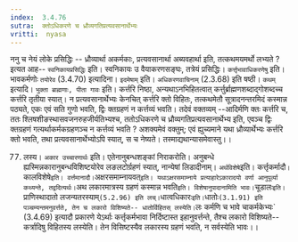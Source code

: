 ```yaml
---
index:  3.4.76
sutra:  क्तोऽधिकरणे च ध्रौव्यगतिप्रत्यवसानार्थेभ्यः
vritti:  nyasa
---
```


ननु च नेयं लोके प्रसिद्धिः -- ध्रौव्यार्था अकर्मकाः, प्रत्यवसानार्था अब्यवहार्था इति, तत्कथमयमर्थो लभ्यते ? इत्यत आह-- `स्वनिकायप्रसिद्धिः` इति। स्वनिकायः उ वैयाकरणसङ्घः, तत्रेयं प्रसिद्धिः। `कर्त्तृभावाधिकरणेषु` इति। भावकर्मणोः `तयोरेव` (3.4.70) इत्यादिना। `इदमेषाम्` इति। `अधिकरणवाचिनाम्` (2.3.68) इति षष्ठी।
`कथम्` इत्यादि। `भुक्ता ब्राह्मणाः, पीता गावः` इति। कर्त्तरि निष्ठा, अन्यथाऽनभिहितत्वात् कर्त्तुर्ब्राह्मणशब्दाद्गोशब्दच्च कर्त्तरि तृतीया स्यात्। न प्रत्यवसानार्थेभ्यः केनचित् कर्त्तरि क्तो विहितः, तत्कथमेतौ सूत्रादनन्तरमिदं कस्मान्न पठ्यते, एकः एवं सति गुणो भवति, द्विः क्तग्रहणं न कर्त्तव्यं भवति। तदेवं वक्तव्यम् --आदिर्मणि क्तः कर्त्तरि च, ततः श्लिषशीङस्थासवजनरुहजीर्यतिभ्यश्च, ततोऽधिकरणे च ध्रौव्यगतिप्रत्यवसानार्थेभ्य इति, एवञ्च द्विः क्तग्रहणं गत्यर्थाकर्मकग्रहणञ्च न कर्त्तव्यं भवति ? अशक्यमेवं वक्तुम्; एवं ह्युच्यमाने यथा ध्रौव्यार्थेभ्यः कर्त्तरि क्तो भवति, तथा प्रत्यवसानार्थेभ्योऽपि स्यात्, स च नेष्यते। तस्माद्यथान्यासमेवास्तु।।

77. लस्य।
`अकार उच्चारणार्थः` इति। एतेनानुबन्धशङ्कां निराकरोति। अनुबन्धे ह्यस्मिन्नकारानुबन्धविशिष्टयोरेव लङलटोर्ग्रहणं स्यात्, नान्येषां लिडादीनाम्। `अर्थविशेषे`इति। कर्त्तृकर्मादौ` । `कालविशेषे` इति। वर्त्तमानादौ। `अक्षरसमाम्नायवत्` इति। यथाऽक्षरसमाम्नाये प्रत्याहारेऽकारादयो वर्णा आनुपूर्व्या कथ्यन्ते, तद्वदित्यर्थः।
`अथ लकारमात्रस्य ग्रहणं कस्मान्न भवति` इति। विशेषानुपादानामिति भावः। `चूडालः` इति। `प्राणिस्थादातो लजन्यतरस्याम्` (5.2.96) इति लच्। `धात्वधिकारः` इति। `धातोः` (3.1.91) इति पञ्चम्यन्तमनुवर्त्तते, तेन च लकारो विशिष्यते-- धातोर्विहितस् लस्येति। `लः कर्मणि च भावे चाकर्मकेभ्यः` (3.4.69) इत्यादौ प्रकारणे येऽर्थाः कर्त्तृकर्मभावा निर्दिष्टास्त इहानुवर्त्तन्ते, तैश्च लकारो विशिष्यते-- कर्त्रादिषु विहितस्य लस्येति। तेन विसिष्टस्यैव लकारस्य ग्रहणं भवति, न सर्वस्येति भावः।।

